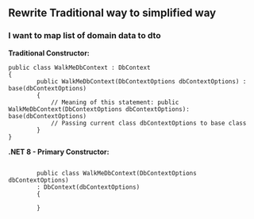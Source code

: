 ## Rewrite Traditional way to simplified way

### I want to map list of domain data to dto

**Traditional Constructor:**
```
public class WalkMeDbContext : DbContext
{
        public WalkMeDbContext(DbContextOptions dbContextOptions) : base(dbContextOptions)
        {
            // Meaning of this statement: public WalkMeDbContext(DbContextOptions dbContextOptions): base(dbContextOptions)
            // Passing current class dbContextOptions to base class
        }
}

```
**.NET 8 - Primary Constructor:**
```

        public class WalkMeDbContext(DbContextOptions dbContextOptions)
        : DbContext(dbContextOptions)
        {
            
        }
```
